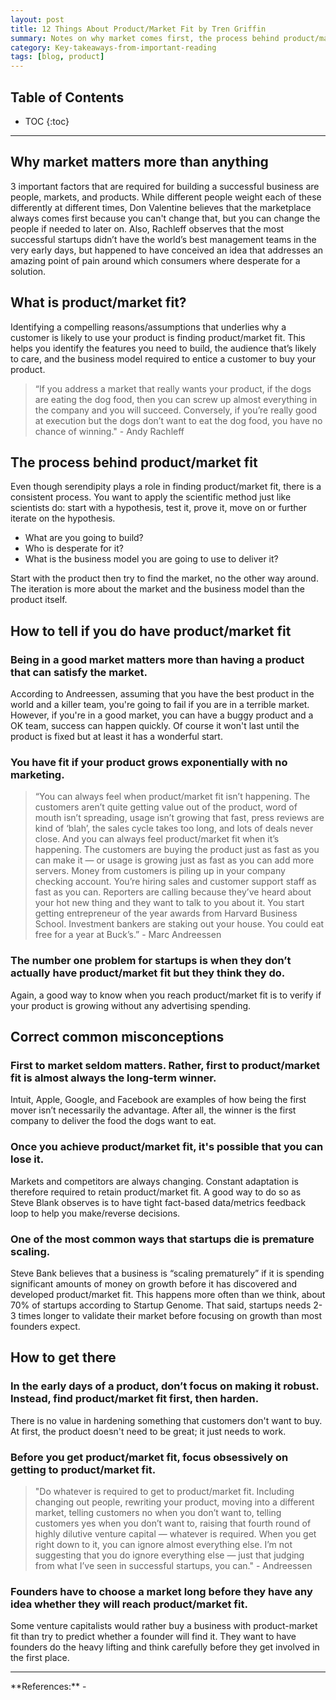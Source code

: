 ```yaml
---
layout: post
title: 12 Things About Product/Market Fit by Tren Griffin
summary: Notes on why market comes first, the process behind product/market fit, common misconceptions, and how to get there.
category: Key-takeaways-from-important-reading
tags: [blog, product]
---
```


<h2> Table of Contents </h2>

* TOC
{:toc}

<hr>

## Why market matters more than anything

3 important factors that are required for building a successful business are people, markets, and products. While different people weight each of these differently at different times, Don Valentine believes that the marketplace always comes first because you can't change that, but you can change the people if needed to later on. Also, Rachleff observes that the most successful startups didn’t have the world’s best management teams in the very early days, but happened to have conceived an idea that addresses an amazing point of pain around which consumers where desperate for a solution.

## What is product/market fit?

Identifying a compelling reasons/assumptions that underlies why a customer is likely to use your product is finding product/market fit. This helps you identify the features you need to build, the audience that’s likely to care, and the business model required to entice a customer to buy your product.

> “If you address a market that really wants your product, if the dogs are eating the dog food, then you can screw up almost everything in the company and you will succeed. Conversely, if you’re really good at execution but the dogs don’t want to eat the dog food, you have no chance of winning." - Andy Rachleff

## The process behind product/market fit

Even though serendipity plays a role in finding product/market fit, there is a consistent process. You want to apply the scientific method just like scientists do: start with a hypothesis, test it, prove it, move on or further iterate on the hypothesis.
- What are you going to build?
- Who is desperate for it?
- What is the business model you are going to use to deliver it?

Start with the product then try to find the market, no the other way around. The iteration is more about the market and the business model than the product itself.

## How to tell if you do have product/market fit

### Being in a good market matters more than having a product that can satisfy the market.

According to Andreessen, assuming that you have the best product in the world and a killer team, you're going to fail if you are in a terrible market. However, if you're in a good market, you can have a buggy product and a OK team, success can happen quickly. Of course it won't last until the product is fixed but at least it has a wonderful start.

### You have fit if your product grows exponentially with no marketing. 

> “You can always feel when product/market fit isn’t happening. The customers aren’t quite getting value out of the product, word of mouth isn’t spreading, usage isn’t growing that fast, press reviews are kind of ‘blah’, the sales cycle takes too long, and lots of deals never close. And you can always feel product/market fit when it’s happening. The customers are buying the product just as fast as you can make it — or usage is growing just as fast as you can add more servers. Money from customers is piling up in your company checking account. You’re hiring sales and customer support staff as fast as you can. Reporters are calling because they’ve heard about your hot new thing and they want to talk to you about it. You start getting entrepreneur of the year awards from Harvard Business School. Investment bankers are staking out your house. You could eat free for a year at Buck’s.” - Marc Andreessen

### The number one problem for startups is when they don’t actually have product/market fit but they think they do.

Again, a good way to know when you reach product/market fit is to verify if your product is growing without any advertising spending.

## Correct common misconceptions

### First to market seldom matters. Rather, first to product/market fit is almost always the long-term winner.

Intuit, Apple, Google, and Facebook are examples of how being the first mover isn’t necessarily the advantage. After all, the winner is the first company to deliver the food the dogs want to eat.

### Once you achieve product/market fit, it's possible that you can lose it.

Markets and competitors are always changing. Constant adaptation is therefore required to retain product/market fit. A good way to do so as Steve Blank observes is to have tight fact-based data/metrics feedback loop to help you make/reverse decisions.

### One of the most common ways that startups die is premature scaling.

Steve Bank believes that a business is “scaling prematurely” if it is spending significant amounts of money on growth before it has discovered and developed product/market fit. This happens more often than we think, about 70% of startups according to Startup Genome. That said, startups needs 2-3 times longer to validate their market before focusing on growth than most founders expect.

## How to get there

### In the early days of a product, don’t focus on making it robust. Instead, find product/market fit first, then harden.

There is no value in hardening something that customers don't want to buy. At first, the product doesn't need to be great; it just needs to work.

### Before you get product/market fit, focus obsessively on getting to product/market fit.

> "Do whatever is required to get to product/market fit. Including changing out people, rewriting your product, moving into a different market, telling customers no when you don’t want to, telling customers yes when you don’t want to, raising that fourth round of highly dilutive venture capital — whatever is required. When you get right down to it, you can ignore almost everything else. I’m not suggesting that you do ignore everything else — just that judging from what I’ve seen in successful startups, you can." - Andreessen

### Founders have to choose a market long before they have any idea whether they will reach product/market fit.

Some venture capitalists would rather buy a business with product-market fit than try to predict whether a founder will find it. They want to have founders do the heavy lifting and think carefully before they get involved in the first place.

<hr>
**References:**
- <https://a16z.com/2017/02/18/12-things-about-product-market-fit/>
